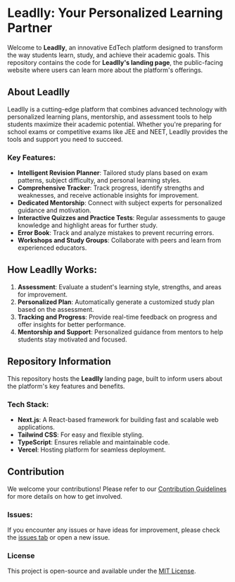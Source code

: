 # Leadlly: Your Personalized Learning Partner

Welcome to **Leadlly**, an innovative EdTech platform designed to transform the way students learn, study, and achieve their academic goals. This repository contains the code for **Leadlly's landing page**, the public-facing website where users can learn more about the platform's offerings.

## About Leadlly

Leadlly is a cutting-edge platform that combines advanced technology with personalized learning plans, mentorship, and assessment tools to help students maximize their academic potential. Whether you're preparing for school exams or competitive exams like JEE and NEET, Leadlly provides the tools and support you need to succeed.

### Key Features:

- **Intelligent Revision Planner**: Tailored study plans based on exam patterns, subject difficulty, and personal learning styles.
- **Comprehensive Tracker**: Track progress, identify strengths and weaknesses, and receive actionable insights for improvement.
- **Dedicated Mentorship**: Connect with subject experts for personalized guidance and motivation.
- **Interactive Quizzes and Practice Tests**: Regular assessments to gauge knowledge and highlight areas for further study.
- **Error Book**: Track and analyze mistakes to prevent recurring errors.
- **Workshops and Study Groups**: Collaborate with peers and learn from experienced educators.

## How Leadlly Works:

1. **Assessment**: Evaluate a student's learning style, strengths, and areas for improvement.
2. **Personalized Plan**: Automatically generate a customized study plan based on the assessment.
3. **Tracking and Progress**: Provide real-time feedback on progress and offer insights for better performance.
4. **Mentorship and Support**: Personalized guidance from mentors to help students stay motivated and focused.

## Repository Information

This repository hosts the **Leadlly** landing page, built to inform users about the platform's key features and benefits.

### Tech Stack:

- **Next.js**: A React-based framework for building fast and scalable web applications.
- **Tailwind CSS**: For easy and flexible styling.
- **TypeScript**: Ensures reliable and maintainable code.
- **Vercel**: Hosting platform for seamless deployment.

## Contribution

We welcome your contributions! Please refer to our [Contribution Guidelines](CONTRIBUTION.md) for more details on how to get involved.

### Issues:

If you encounter any issues or have ideas for improvement, please check the [issues tab](https://github.com/leadlly/leadlly.in/issues) or open a new issue.

### License

This project is open-source and available under the [MIT License](LICENSE).
